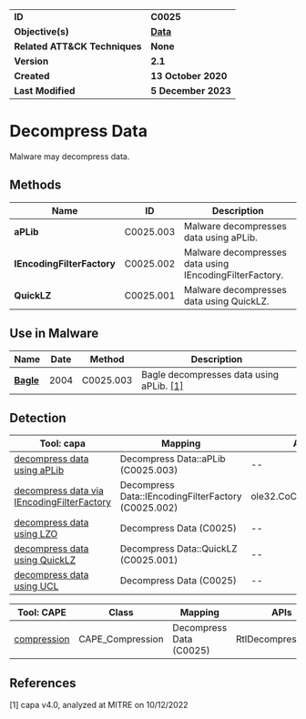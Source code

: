 <table>
<tr>
<td><b>ID</b></td>
<td><b>C0025</b></td>
</tr>
<tr>
<td><b>Objective(s)</b></td>
<td><b><a href="../data">Data</a></b></td>
</tr>
<tr>
<td><b>Related ATT&CK Techniques</b></td>
<td><b>None</b></td>
</tr>
<tr>
<td><b>Version</b></td>
<td><b>2.1</b></td>
</tr>
<tr>
<td><b>Created</b></td>
<td><b>13 October 2020</b></td>
</tr>
<tr>
<td><b>Last Modified</b></td>
<td><b>5 December 2023</b></td>
</tr>
</table>


# Decompress Data

Malware may decompress data.

## Methods

|Name|ID|Description|
|---|---|---|
|**aPLib**|C0025.003|Malware decompresses data using aPLib.|
|**IEncodingFilterFactory**|C0025.002|Malware decompresses data using IEncodingFilterFactory.|
|**QuickLZ**|C0025.001|Malware decompresses data using QuickLZ.|

## Use in Malware

|Name|Date|Method|Description|
|---|---|---|---|
|[**Bagle**](../../xample-malware/bagle.md)|2004|C0025.003|Bagle decompresses data using aPLib. [[1]](#1)|

## Detection

|Tool: capa|Mapping|APIs|
|---|---|---|
|[decompress data using aPLib](https://github.com/mandiant/capa-rules/blob/master/data-manipulation/compression/decompress-data-using-aplib.yml)|Decompress Data::aPLib (C0025.003)|--|
|[decompress data via IEncodingFilterFactory](https://github.com/mandiant/capa-rules/blob/master/data-manipulation/compression/decompress-data-via-iencodingfilterfactory.yml)|Decompress Data::IEncodingFilterFactory (C0025.002)|ole32.CoCreateInstance|
|[decompress data using LZO](https://github.com/mandiant/capa-rules/blob/master/data-manipulation/compression/decompress-data-using-lzo.yml)|Decompress Data (C0025)|--|
|[decompress data using QuickLZ](https://github.com/mandiant/capa-rules/blob/master/data-manipulation/compression/decompress-data-using-quicklz.yml)|Decompress Data::QuickLZ (C0025.001)|--|
|[decompress data using UCL](https://github.com/mandiant/capa-rules/blob/master/data-manipulation/compression/decompress-data-using-ucl.yml)|Decompress Data (C0025)|--|

|Tool: CAPE|Class|Mapping|APIs|
|---|--|---|---|
|[compression](https://github.com/kevoreilly/CAPEv2/blob/master/modules/signatures/CAPE.py)|CAPE_Compression|Decompress Data (C0025)|RtlDecompressBuffer|

## References

<a name="1">[1]</a> capa v4.0, analyzed at MITRE on 10/12/2022

